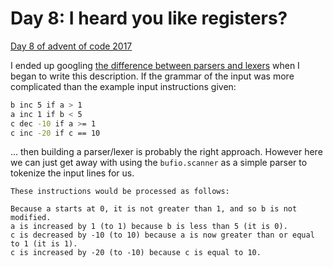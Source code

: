 # Day 8: I heard you like registers?

[Day 8 of advent of code 2017][2]

I ended up googling [the difference between parsers and lexers][1] when I began to write this description.  If the grammar of the input was more complicated than the example input instructions given:

```bash
b inc 5 if a > 1
a inc 1 if b < 5
c dec -10 if a >= 1
c inc -20 if c == 10
```

... then building a parser/lexer is probably the right approach.  However here we can just get away with using the `bufio.scanner` as a simple parser to tokenize the input lines for us.

```
These instructions would be processed as follows:

Because a starts at 0, it is not greater than 1, and so b is not modified.
a is increased by 1 (to 1) because b is less than 5 (it is 0).
c is decreased by -10 (to 10) because a is now greater than or equal to 1 (it is 1).
c is increased by -20 (to -10) because c is equal to 10.
```

[1]: https://stackoverflow.com/questions/2842809/lexers-vs-parsers
[2]: https://adventofcode.com/2017/day/8
[3]: https://github.com/campoy/advent-of-code-2018/blob/master/day01-p1/main.go